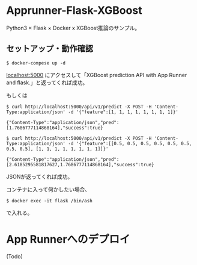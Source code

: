 # Apprunner-Flask-XGBoost

Python3 × Flask × Docker x XGBoost推論のサンプル。

## セットアップ・動作確認

```
$ docker-compese up -d
```

[localhost:5000](http://localhost:5000/) にアクセスして「XGBoost prediction API with App Runner and flask.」と返ってくれば成功。

もしくは

```
$ curl http://localhost:5000/api/v1/predict -X POST -H 'Content-Type:application/json' -d '{"feature":[1, 1, 1, 1, 1, 1, 1, 1]}'

{"Content-Type":"application/json","pred":[1.7686777114868164],"success":true}
```

```
$ curl http://localhost:5000/api/v1/predict -X POST -H 'Content-Type:application/json' -d '{"feature":[[0.5, 0.5, 0.5, 0.5, 0.5, 0.5, 0.5, 0.5], [1, 1, 1, 1, 1, 1, 1, 1]]}'

{"Content-Type":"application/json","pred":[2.6185295581817627,1.7686777114868164],"success":true}

```

JSONが返ってくれば成功。

コンテナに入って何かしたい場合、

```
$ docker exec -it flask /bin/ash
```

で入れる。

# App Runnerへのデプロイ
(Todo)